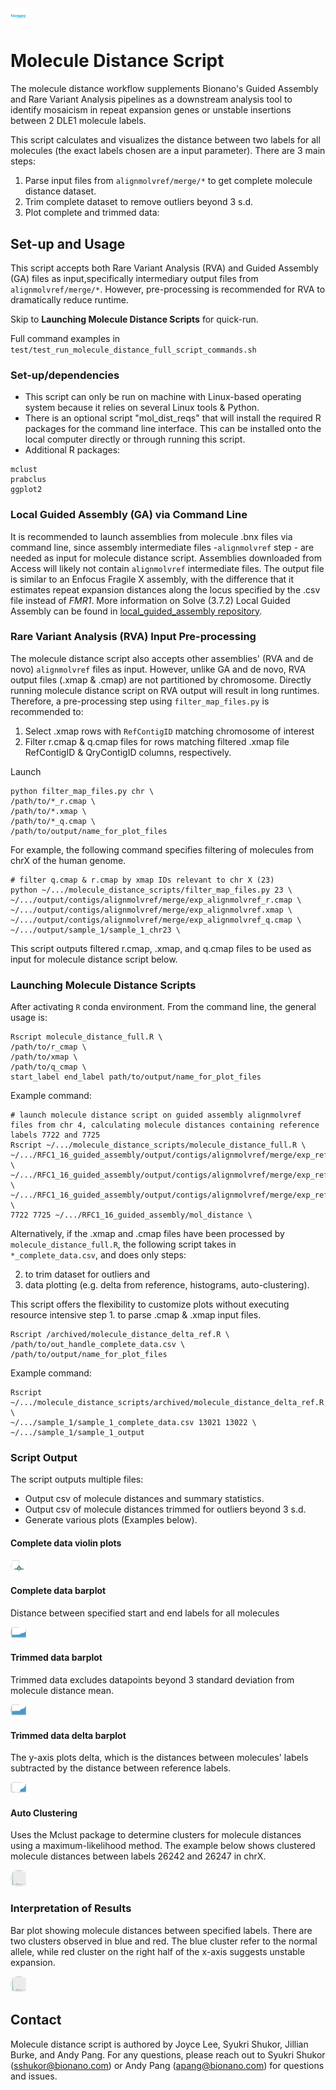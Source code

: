 <img src="/images/Bionano-Logo.png" alt= “Bionano” width="5%" height="5%" title="GA"/>

# Molecule Distance Script #
The molecule distance workflow supplements Bionano's Guided Assembly and Rare Variant Analysis pipelines as a downstream analysis tool to identify mosaicism in repeat expansion genes or unstable insertions between 2 DLE1 molecule labels.

This script calculates and visualizes the distance between two labels for all molecules (the exact labels chosen are a input parameter). There are 3 main steps:

1. Parse input files from `alignmolvref/merge/*` to get complete molecule distance dataset.
2. Trim complete dataset to remove outliers beyond 3 s.d.
3. Plot complete and trimmed data:

## Set-up and Usage

This script accepts both Rare Variant Analysis (RVA) and Guided Assembly (GA) files as input,specifically intermediary output files from `alignmolvref/merge/*`. However, pre-processing is recommended for RVA to dramatically reduce runtime.

Skip to **Launching Molecule Distance Scripts** for quick-run.

Full command examples in ``` test/test_run_molecule_distance_full_script_commands.sh ```


### Set-up/dependencies ###

* This script can only be run on machine with Linux-based operating system because it relies on several Linux tools & Python.
* There is an optional script "mol_dist_reqs" that will install the required R packages for the command line interface. This can be installed onto the local computer directly or through running this script.
* Additional R packages:

```
mclust
prabclus
ggplot2
```

### Local Guided Assembly (GA) via Command Line ###
It is recommended to launch assemblies from molecule .bnx files via command line, since assembly intermediate files -`alignmolvref` step - are needed as input for molecule distance script. Assemblies downloaded from Access will likely not contain `alignmolvref` intermediate files. The output file is similar to an Enfocus Fragile X assembly, with the difference that it estimates repeat expansion distances along the locus specified by the .csv file instead of _FMR1_. More information on Solve (3.7.2) Local Guided Assembly can be found in [local_guided_assembly repository](https://bitbucket.org/bionanoclinicalaffairs/local_guided_assembly/src/master/).


### Rare Variant Analysis (RVA) Input Pre-processing ###
The molecule distance script also accepts other assemblies' (RVA and de novo) `alignmolvref` files as input. However, unlike GA and de novo, RVA output files (.xmap & .cmap) are not partitioned by chromosome. Directly running molecule distance script on RVA output will result in long runtimes. Therefore, a pre-processing step using `filter_map_files.py` is recommended to: 

1. Select .xmap rows with `RefContigID` matching chromosome of interest
2. Filter r.cmap & q.cmap files for rows matching filtered .xmap file RefContigID & QryContigID columns, respectively.

Launch
```
python filter_map_files.py chr \
/path/to/*_r.cmap \
/path/to/*.xmap \
/path/to/*_q.cmap \
/path/to/output/name_for_plot_files
```

For example, the following command specifies filtering of molecules from chrX of the human genome.
```
# filter q.cmap & r.cmap by xmap IDs relevant to chr X (23)
python ~/.../molecule_distance_scripts/filter_map_files.py 23 \
~/.../output/contigs/alignmolvref/merge/exp_alignmolvref_r.cmap \
~/.../output/contigs/alignmolvref/merge/exp_alignmolvref.xmap \
~/.../output/contigs/alignmolvref/merge/exp_alignmolvref_q.cmap \
~/.../output/sample_1/sample_1_chr23 \
```

This script outputs filtered r.cmap, .xmap, and q.cmap files to be used as input for molecule distance script below.


### Launching Molecule Distance Scripts ###

After activating `R` conda environment. From the command line, the general usage is:
```
Rscript molecule_distance_full.R \
/path/to/r_cmap \
/path/to/xmap \
/path/to/q_cmap \
start_label end_label path/to/output/name_for_plot_files
```

Example command:
```
# launch molecule distance script on guided assembly alignmolvref files from chr 4, calculating molecule distances containing reference labels 7722 and 7725
Rscript ~/.../molecule_distance_scripts/molecule_distance_full.R \
~/.../RFC1_16_guided_assembly/output/contigs/alignmolvref/merge/exp_refineFinal1_contig4_r.cmap \
~/.../RFC1_16_guided_assembly/output/contigs/alignmolvref/merge/exp_refineFinal1_contig4.xmap \
~/.../RFC1_16_guided_assembly/output/contigs/alignmolvref/merge/exp_refineFinal1_contig4_q.cmap \
7722 7725 ~/.../RFC1_16_guided_assembly/mol_distance \
```

Alternatively, if the .xmap and .cmap files have been processed by `molecule_distance_full.R`, the following script takes in `*_complete_data.csv`, and does only steps: 

2. to trim dataset for outliers and 
3. data plotting (e.g. delta from reference, histograms, auto-clustering). 

This script offers the flexibility to customize plots without executing resource intensive step 1. to parse .cmap & .xmap input files.

```
Rscript /archived/molecule_distance_delta_ref.R \
/path/to/out_handle_complete_data.csv \
/path/to/output/name_for_plot_files
```

Example command:
```
Rscript ~/.../molecule_distance_scripts/archived/molecule_distance_delta_ref.R \
~/.../sample_1/sample_1_complete_data.csv 13021 13022 \
~/.../sample_1/sample_1_output
```


### Script Output ###
The script outputs multiple files:

* Output csv of molecule distances and summary statistics.
* Output csv of molecule distances trimmed for outliers beyond 3 s.d.
* Generate various plots (Examples below).

#### Complete data violin plots ####

<img src="/tests/test_molecule_distance_full/guided_output/ga_test_violin_plot.png" alt= “GA” width="5%" height="5%" title="violin plots"/>

#### Complete data barplot ####
Distance between specified start and end labels for all molecules

<img src="/tests/test_molecule_distance_full/guided_output/ga_test_complete_distance_barplot.png" alt= “GA” width="5%" height="5%" title="complete data barplot"/>

#### Trimmed data barplot ####
Trimmed data excludes datapoints beyond 3 standard deviation from molecule distance mean.

<img src="/tests/test_molecule_distance_full/guided_output/ga_test_trimmed_distance_barplot.png" alt= “GA” width="5%" height="5%" title="trimmed data barplot"/>

#### Trimmed data delta barplot ####
The y-axis plots delta, which is the distances between molecules' labels subtracted by the distance between reference labels.

<img src="/tests/test_molecule_distance_full/guided_output/ga_test_trimmed_delta_barplot.png" alt= “GA” width="5%" height="5%" title="trimmed data delta plot"/>

#### Auto Clustering ####
Uses the Mclust package to determine clusters for molecule distances using a maximum-likelihood method. The example below shows clustered molecule distances between labels 26242 and 26247 in chrX.

<img src="/tests/test_molecule_distance_full/guided_output/ga_test_auto_clustering.png" alt= “GA” width="5%" height="5%" title="GMM plot"/>

### Interpretation of Results ###

Bar plot showing molecule distances between specified labels. There are two clusters observed in blue and red. The blue cluster refer to the normal allele, while red cluster on the right half of the x-axis suggests unstable expansion.

<img src="/tests/test_molecule_distance_full/guided_output/ga_test_auto_clustering.png" alt= “GA” width="5%" height="5%" title="GA"/>

## Contact ###

Molecule distance script is authored by Joyce Lee, Syukri Shukor, Jillian Burke, and Andy Pang. For any questions, please reach out to Syukri Shukor (sshukor@bionano.com) or Andy Pang (apang@bionano.com) for questions and issues.